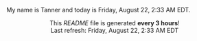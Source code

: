 My name is Tanner and today is Friday, August 22, 2:33 AM EDT.

<p align="center">This <i>README</i> file is generated <b>every 3 hours</b>!</br>Last refresh: Friday, August 22, 2:33 AM EDT<br /></p>
